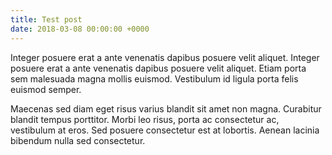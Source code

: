 ```yaml
---
title: Test post
date: 2018-03-08 00:00:00 +0000
---
```

Integer posuere erat a ante venenatis dapibus posuere velit aliquet. Integer posuere erat a ante venenatis dapibus posuere velit aliquet. Etiam porta sem malesuada magna mollis euismod. Vestibulum id ligula porta felis euismod semper.

Maecenas sed diam eget risus varius blandit sit amet non magna. Curabitur blandit tempus porttitor. Morbi leo risus, porta ac consectetur ac, vestibulum at eros. Sed posuere consectetur est at lobortis. Aenean lacinia bibendum nulla sed consectetur.